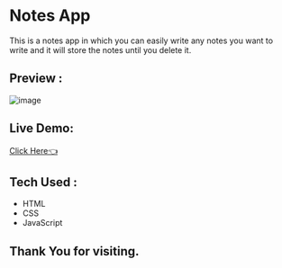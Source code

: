 # Notes App
This is a notes app in which you can easily write any notes you want to write and it will store the notes until you delete it.

## Preview :

![image](https://github.com/user-attachments/assets/3c648fc4-8925-4d71-88fd-84736591af1d)

## Live Demo:
[Click Here👈](https://rv-notes.vercel.app)



## Tech Used :
- HTML
- CSS
- JavaScript

## Thank You for visiting.



